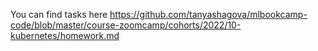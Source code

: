 You can find tasks here https://github.com/tanyashagova/mlbookcamp-code/blob/master/course-zoomcamp/cohorts/2022/10-kubernetes/homework.md
